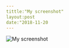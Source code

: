 ```yaml
---
tittle:"My screenshot"
layout:post
date:"2018-11-20
---
```

![My screenshot](/link/to/your/image.png)
